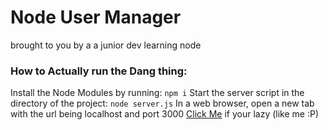# Node User Manager
brought to you by a a junior dev learning node

### How to Actually run the Dang thing:
Install the Node Modules by running: ```npm i```
Start the server script in the directory of the project: ```node server.js```
In a web browser, open a new tab with the url being localhost and port 3000 [Click Me](localhost:3000) if your lazy (like me :P)